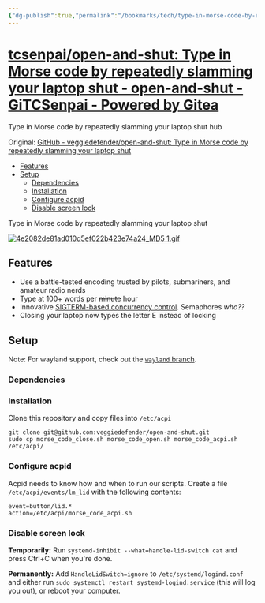 ```yaml
---
{"dg-publish":true,"permalink":"/bookmarks/tech/type-in-morse-code-by-repeatedly-slamming-your-laptop-shut/","tags":["halloffame","interesting","weird"]}
---
```



# [tcsenpai/open-and-shut: Type in Morse code by repeatedly slamming your laptop shut - open-and-shut - GiTCSenpai - Powered by Gitea](https://git.tunnelsenpai.win/tcsenpai/open-and-shut)

Type in Morse code by repeatedly slamming your laptop shut[](https://git.tunnelsenpai.win/tcsenpai/open-and-shut)
hub

Original: [GitHub - veggiedefender/open-and-shut: Type in Morse code by repeatedly slamming your laptop shut](https://github.com/veggiedefender/open-and-shut/)

- [Features]()
- [Setup]()
  - [Dependencies]()
  - [Installation]()
  - [Configure acpid]()
  - [Disable screen lock]()

Type in Morse code by repeatedly slamming your laptop shut

[![4e2082de81ad010d5ef022b423e74a24_MD5 1.gif](/img/user/_resources/4e2082de81ad010d5ef022b423e74a24_MD5%201.gif)](https://youtu.be/UAQ60P61vYw)

## Features

- Use a battle-tested encoding trusted by pilots, submariners, and amateur radio nerds
- Type at 100+ words per ~~minute~~ hour
- Innovative [SIGTERM-based concurrency control](https://github.com/veggiedefender/open-and-shut/blob/master/morse_code_close.sh). Semaphores _who??_
- Closing your laptop now types the letter E instead of locking

## Setup

Note: For wayland support, check out the [`wayland` branch](https://github.com/veggiedefender/open-and-shut/tree/wayland).

### Dependencies

### Installation

Clone this repository and copy files into `/etc/acpi`

```
git clone git@github.com:veggiedefender/open-and-shut.git
sudo cp morse_code_close.sh morse_code_open.sh morse_code_acpi.sh /etc/acpi/

```

### Configure acpid

Acpid needs to know how and when to run our scripts. Create a file `/etc/acpi/events/lm_lid` with the following contents:

```
event=button/lid.*
action=/etc/acpi/morse_code_acpi.sh

```

### Disable screen lock

**Temporarily:** Run `systemd-inhibit --what=handle-lid-switch cat` and press Ctrl+C when you're done.

**Permanently:** Add `HandleLidSwitch=ignore` to `/etc/systemd/logind.conf` and either run `sudo systemctl restart systemd-logind.service` (this will log you out), or reboot your computer.
